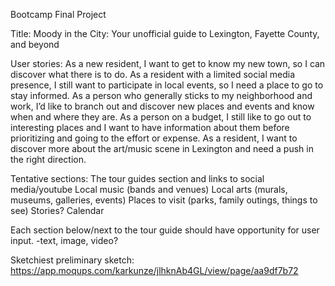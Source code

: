 Bootcamp Final Project

Title: Moody in the City: Your unofficial guide to Lexington, Fayette County, and beyond

User stories:
As a new resident, I want to get to know my new town, so I can discover what there is to do.
As a resident with a limited social media presence, I still want to participate in local events, so I need a place to go to stay informed.
As a person who generally sticks to my neighborhood and work, I’d like to branch out and discover new places and events and know when and where they are.
As a person on a budget, I still like to go out to interesting places and I want to have information about them before prioritizing and going to the effort or expense.
As a resident, I want to discover more about the art/music scene in Lexington and need a push in the right direction.

Tentative sections:
The tour guides section and links to social media/youtube
Local music (bands and venues)
Local arts (murals, museums, galleries, events)
Places to visit (parks, family outings, things to see)
Stories?
Calendar

Each section below/next to the tour guide should have opportunity for user input.
-text, image, video?

Sketchiest preliminary sketch:
https://app.moqups.com/karkunze/jlhknAb4GL/view/page/aa9df7b72

